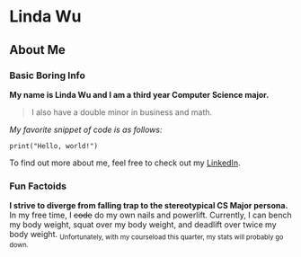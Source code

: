 # Linda Wu
## About Me

### Basic Boring Info

**My name is Linda Wu and I am a third year Computer Science major.**
>I also have a double minor in business and math.

*My favorite snippet of code is as follows:*
```
print("Hello, world!")
```

To find out more about me, feel free to check out my [LinkedIn](https://www.linkedin.com/in/liindawu/).

### Fun Factoids

**I strive to diverge from falling trap to the stereotypical CS Major persona.**
In my free time, I ~~code~~ do my own nails and powerlift. Currently, I can bench my body weight, squat over my body weight, and deadlift over twice my body weight. <sub>Unfortunately, with my courseload this quarter, my stats will probably go down.</sub>

